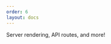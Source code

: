 ```yaml
---
order: 6
layout: docs
---
```


<app-heading-box heading="Server Rendering">
  <p>Server rendering, API routes, and more!</p>
</app-heading-box>
